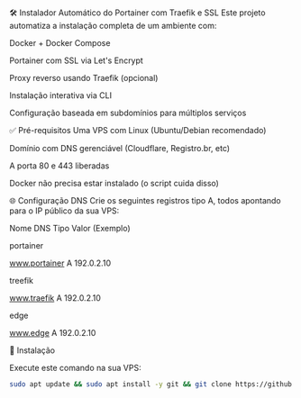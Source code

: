 🛠️ Instalador Automático do Portainer com Traefik e SSL
Este projeto automatiza a instalação completa de um ambiente com:

Docker + Docker Compose

Portainer com SSL via Let's Encrypt

Proxy reverso usando Traefik (opcional)

Instalação interativa via CLI

Configuração baseada em subdomínios para múltiplos serviços

✅ Pré-requisitos
Uma VPS com Linux (Ubuntu/Debian recomendado)

Domínio com DNS gerenciável (Cloudflare, Registro.br, etc)

A porta 80 e 443 liberadas

Docker não precisa estar instalado (o script cuida disso)

🌐 Configuração DNS
Crie os seguintes registros tipo A, todos apontando para o IP público da sua VPS:

Nome DNS	   Tipo 	Valor (Exemplo)

portainer

www.portainer	A	   192.0.2.10


treefik

www.traefik 	A 	 192.0.2.10



edge

www.edge      A	  192.0.2.10


🚀 Instalação

Execute este comando na sua VPS:

```bash
sudo apt update && sudo apt install -y git && git clone https://github.com/sPadamen-Dev/portainer-instalador.git && cd portainer-instalador && sudo chmod +x install.sh && ./install.sh

